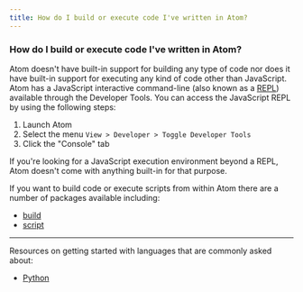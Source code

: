 ```yaml
---
title: How do I build or execute code I've written in Atom?
---
```

### How do I build or execute code I've written in Atom?

Atom doesn't have built-in support for building any type of code nor does it have built-in support for executing any kind of code other than JavaScript. Atom has a JavaScript interactive command-line (also known as a [REPL](https://en.wikipedia.org/wiki/Read%E2%80%93eval%E2%80%93print_loop)) available through the Developer Tools. You can access the JavaScript REPL by using the following steps:

1. Launch Atom
1. Select the menu `View > Developer > Toggle Developer Tools`
1. Click the "Console" tab

If you're looking for a JavaScript execution environment beyond a REPL, Atom doesn't come with anything built-in for that purpose.

If you want to build code or execute scripts from within Atom there are a number of packages available including:

* [build](https://atom.io/packages/build)
* [script](https://atom.io/packages/script)

-----

Resources on getting started with languages that are commonly asked about:

* [Python](https://www.python.org/about/gettingstarted/)
